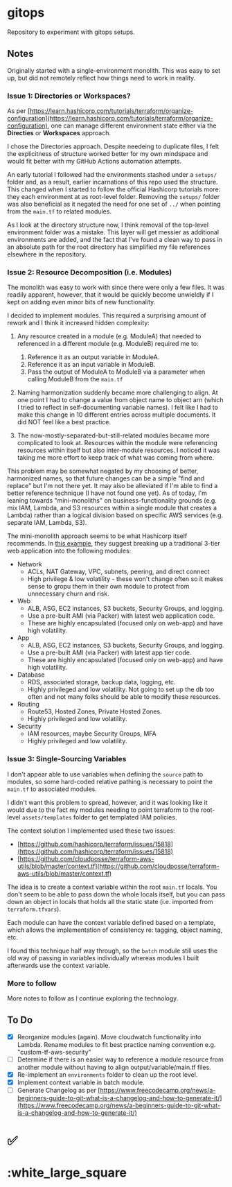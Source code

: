 # gitops
Repository to experiment with gitops setups.

## Notes
Originally started with a single-environment monolith. This was easy to set up, but did not remotely reflect how things need to work in reality.

### Issue 1: Directories or Workspaces?
As per [https://learn.hashicorp.com/tutorials/terraform/organize-configuration](https://learn.hashicorp.com/tutorials/terraform/organize-configuration), one can manage different environment state either via the **Directies** or **Workspaces** approach.

I chose the Directories approach. Despite needeing to duplicate files, I felt the explicitness of structure worked better for my own mindspace and would fit better with my GitHub Actions automation attempts.

An early tutorial I followed had the environments stashed under a `setups/` folder and, as a result, earlier incarnations of this repo used the structure. This changed when I started to follow the official Hashicorp tutorials more: they each environment at as root-level folder. Removing the `setups/` folder was also beneficial as it negated the need for one set of `../` when pointing from the `main.tf` to related modules.

As I look at the directory structure now, I think removal of the top-level environment folder was a mistake. This layer will get messier as additional environments are added, and the fact that I've found a clean way to pass in an absolute path for the root directory has simplified my file references elsewhere in the repository.


### Issue 2: Resource Decomposition (i.e. Modules)
The monolith was easy to work with since there were only a few files. It was readily apparent, however, that it would be quickly become unwieldly if I kept on adding even minor bits of new functionality.

I decided to implement modules. This required a surprising amount of rework and I think it increased hidden complexity:

1. Any resource created in a module (e.g. ModuleA) that needed to referenced in a different module (e.g. ModuleB) required me to:
    1. Reference it as an output variable in ModuleA.
    2. Reference it as an input variable in ModuleB.
    3. Pass the output of ModuleA to ModuleB via a parameter when calling ModuleB from the `main.tf`

2. Naming harmonization suddenly became more challenging to align. At one point I had to change a value from object name to object arn (which I tried to reflect in self-documenting variable names). I felt like I had to make this change in 10 different entries across multiple documents. It did NOT feel like a best practice.

3. The now-mostly-separated-but-still-related modules became more complicated to look at. Resources within the module were referencing resources within itself but also inter-module resources. I noticed it was taking me more effort to keep track of what was coming from where.

This problem may be somewhat negated by my choosing of better, harmonized names, so that future changes can be a simple "find and replace" but I'm not there yet. It may also be alleviated if I'm able to find a better reference technique (I have not found one yet). As of today, I'm leaning towards "mini-monoliths" on business-functionality grounds (e.g. mix IAM, Lambda, and S3 resources within a single module that creates a Lambda) rather than a logical division based on specific AWS services (e.g. separate IAM, Lambda, S3).

The mini-monolith approach seems to be what Hashicorp itself recommends. In [this example](https://github.com/cloudposse/terraform-aws-utils/blob/master/context.tf), they suggest breaking up a traditional 3-tier web application into the following modules:
* Network
    * ACLs, NAT Gateway, VPC, subnets, peering, and direct connect
    * High privilege & low volatility - these won't change often so it makes sense to gropu them in their own module to protect from unnecessary churn and risk.
* Web
    * ALB, ASG, EC2 instances, S3 buckets, Security Groups, and logging.
    * Use a pre-built AMI (via Packer) with latest web application code.
    * These are highly encapsulated (focused only on web-app) and have high volatility.
* App
    * ALB, ASG, EC2 instances, S3 buckets, Security Groups, and logging.
    * Use a pre-built AMI (via Packer) with latest app tier code.
    * These are highly encapsulated (focused only on web-app) and have high volatility.
* Database
    * RDS, associated storage, backup data, logging, etc.
    * Highly privileged and low volatility. Not going to set up the db too often and not many folks should be able to modify these resources.
* Routing
    * Route53, Hosted Zones, Private Hosted Zones.
    * Highly privileged and low volatility.
* Security
    * IAM resources, maybe Security Groups, MFA
    * Highly privileged and low volatility.


### Issue 3: Single-Sourcing Variables
I don't appear able to use variables when defining the `source` path to modules, so some hard-coded relative pathing is necessary to point the `main.tf` to associated modules.

I didn't want this problem to spread, however, and it was looking like it would due to the fact my modules needing to point terraform to the root-level `assets/templates` folder to get templated IAM policies.

The context solution I implemented used these two issues:

* [https://github.com/hashicorp/terraform/issues/15818](https://github.com/hashicorp/terraform/issues/15818)
* [https://github.com/cloudposse/terraform-aws-utils/blob/master/context.tf](https://github.com/cloudposse/terraform-aws-utils/blob/master/context.tf)

The idea is to create a context variable within the root `main.tf` locals. You don't seem to be able to pass down the whole locals itself, but you can pass down an object in locals that holds all the static state (i.e. imported from `terraform.tfvars`).

Each module can have the context variable defined based on a template, which allows the implementation of consistency re: tagging, object naming, etc.

I found this technique half way through, so the `batch` module still uses the old way of passing in variables individually whereas modules I built afterwards use the context variable.



### More to follow
More notes to follow as I continue exploring the technology.

## To Do
- [x] Reorganize modules (again). Move cloudwatch functionality into Lambda. Rename modules to fit best practice naming convention e.g. "custom-tf-aws-security"
- [ ] Determine if there is an easier way to reference a module resource from another module without having to align output/variable/main.tf files.
- [x] Re-implement an `environments` folder to clean up the root level.
- [x] Implement context variable in batch module.
- [ ] Generate Changelog as per [https://www.freecodecamp.org/news/a-beginners-guide-to-git-what-is-a-changelog-and-how-to-generate-it/](https://www.freecodecamp.org/news/a-beginners-guide-to-git-what-is-a-changelog-and-how-to-generate-it/)

# :white_check_mark:
# :white_large_square